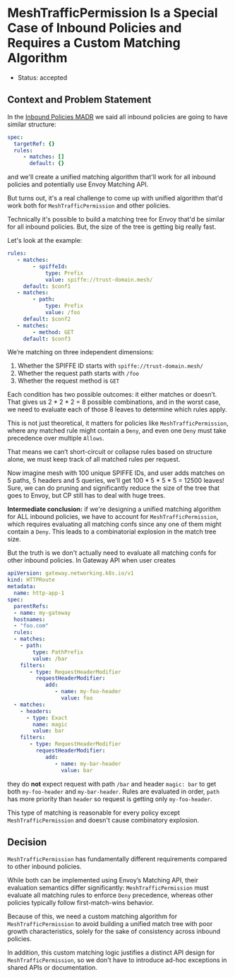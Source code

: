 # MeshTrafficPermission Is a Special Case of Inbound Policies and Requires a Custom Matching Algorithm

* Status: accepted

## Context and Problem Statement

In the [Inbound Policies MADR](https://docs.google.com/document/d/1tdIOVVYObHbGKX1AFhbPH3ZQKYvpQG-2s6ShHSECaXM) we said 
all inbound policies are going to have similar structure:

```yaml
spec:
  targetRef: {}
  rules:
     - matches: []
       default: {}
```

and we'll create a unified matching algorithm that'll work for all inbound policies and potentially use Envoy Matching API.

But turns out, it's a real challenge to come up with unified algorithm that'd work both for `MeshTrafficPermission` and other policies.

Technically it's possible to build a matching tree for Envoy that'd be similar for all inbound policies.
But, the size of the tree is getting big really fast.

Let's look at the example:

```yaml
rules:
   - matches:
        - spiffeId:
            type: Prefix
            value: spiffe://trust-domain.mesh/
     default: $conf1
   - matches:
        - path:
            type: Prefix
            value: /foo
     default: $conf2
   - matches:
        - method: GET
     default: $conf3
```

We’re matching on three independent dimensions:

1. Whether the SPIFFE ID starts with `spiffe://trust-domain.mesh/`
2. Whether the request path starts with `/foo`
3. Whether the request method is `GET`

Each condition has two possible outcomes: it either matches or doesn’t.
That gives us 2 * 2 * 2 = 8 possible combinations, and in the worst case, we need to evaluate each of those 8 leaves to determine which rules apply.

This is not just theoretical, it matters for policies like `MeshTrafficPermission`,
where any matched rule might contain a `Deny`, and even one `Deny` must take precedence over multiple `Allows`.

That means we can’t short-circuit or collapse rules based on structure alone, we must keep track of all matched rules per request.

Now imagine mesh with 100 unique SPIFFE IDs, and user adds matches on 5 paths, 5 headers and 5 queries,
we'll get 100 * 5 * 5 * 5 = 12500 leaves!
Sure, we can do pruning and significantly reduce the size of the tree that goes to Envoy, but CP still has to deal with huge trees.

**Intermediate conclusion:** if we're designing a unified matching algorithm for ALL inbound policies, we have to account for `MeshTrafficPermission`,
which requires evaluating all matching confs since any one of them might contain a `Deny`.
This leads to a combinatorial explosion in the match tree size.

But the truth is we don't actually need to evaluate all matching confs for other inbound policies.
In Gateway API when user creates

```yaml
apiVersion: gateway.networking.k8s.io/v1
kind: HTTPRoute
metadata:
  name: http-app-1
spec:
  parentRefs:
  - name: my-gateway
  hostnames:
  - "foo.com"
  rules:
  - matches:
    - path:
        type: PathPrefix
        value: /bar
    filters:
       - type: RequestHeaderModifier
         requestHeaderModifier:
            add:
               - name: my-foo-header
                 value: foo
  - matches:
    - headers:
      - type: Exact
        name: magic
        value: bar
    filters:
       - type: RequestHeaderModifier
         requestHeaderModifier:
            add:
               - name: my-bar-header
                 value: bar
```

they do **not** expect request with path `/bar` and header `magic: bar` to get both `my-foo-header` and `my-bar-header`.
Rules are evaluated in order, `path` has more priority than `header` so request is getting only `my-foo-header`.

This type of matching is reasonable for every policy except `MeshTrafficPermission` and doesn't cause combinatory explosion.

## Decision 

`MeshTrafficPermission` has fundamentally different requirements compared to other inbound policies.

While both can be implemented using Envoy’s Matching API, their evaluation semantics differ significantly:
`MeshTrafficPermission` must evaluate all matching rules to enforce `Deny` precedence, whereas other policies typically follow first-match-wins behavior.

Because of this, we need a custom matching algorithm for `MeshTrafficPermission` to avoid building a unified match tree with poor growth characteristics, 
solely for the sake of consistency across inbound policies.

In addition, this custom matching logic justifies a distinct API design for `MeshTrafficPermission`, 
so we don't have to introduce ad-hoc exceptions in shared APIs or documentation.
